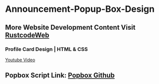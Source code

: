 # Announcement-Popup-Box-Design

## More Website Development Content Visit [RustcodeWeb](https://www.rustcodeweb.com/)

### Profile Card Design | HTML & CSS
[Youtube Video](https://youtu.be/NrM1UtojqWA)

## Popbox Script Link: [Popbox Github](https://bit.ly/3ygvWpg)
